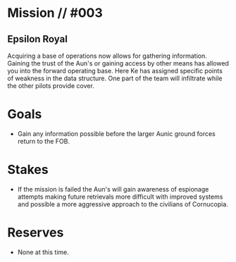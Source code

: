 # Mission // #003
## Epsilon Royal

Acquiring a base of operations now allows for gathering information. Gaining the trust of the Aun's or gaining access by other means has allowed you into the forward operating base. Here Ke has assigned specific points of weakness in the data structure. 
One part of the team will infiltrate while the other pilots provide cover.

# Goals
- Gain any information possible before the larger Aunic ground forces return to the FOB.

# Stakes
- If the mission is failed the Aun's will gain awareness of espionage attempts making future retrievals more difficult with improved systems and possible a more aggressive approach to the civilians of Cornucopia.

# Reserves
- None at this time.